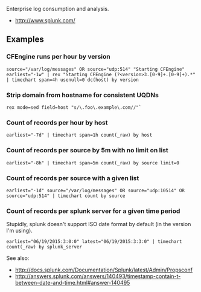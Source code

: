 Enterprise log consumption and analysis.
- http://www.splunk.com/

## Examples

### CFEngine runs per hour by version

    source="/var/log/messages" OR source="udp:514" "Starting CFEngine" earliest="-1w" | rex "Starting CFEngine (?<version>3.[0-9]+.[0-9]+).*" | timechart span=4h usenull=0 dc(host) by version

### Strip domain from hostname for consistent UQDNs
    rex mode=sed field=host "s/\.foo\.example\.com//"`

### Count of records per hour by host

    earliest="-7d" | timechart span=1h count(_raw) by host

### Count of records per source by 5m with no limit on list

    earliest="-8h" | timechart span=5m count(_raw) by source limit=0

### Count of records per source with a given list

    earliest="-1d" source="/var/log/messages" OR source="udp:10514" OR source="udp:514" | timechart count by source

### Count of records per splunk server for a given time period
Stupidly, splunk doesn't support ISO date format by default (in the version I'm using).

    earliest="06/19/2015:3:0:0" latest="06/19/2015:3:3:0" | timechart count(_raw) by splunk_server

See also:
- http://docs.splunk.com/Documentation/Splunk/latest/Admin/Propsconf
- http://answers.splunk.com/answers/140493/timestamp-contain-t-between-date-and-time.html#answer-140495
